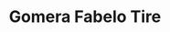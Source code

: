 ---
title: "Gomera Fabelo Tire"
url: /trujillo-alto/gomera-fabelo-tire-carretera-846/
shop: car repair
---